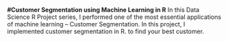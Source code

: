 **#Customer Segmentation using Machine Learning in R**
In this Data Science R Project series, I performed one of the most essential applications of machine learning – Customer Segmentation. In this project, I implemented customer segmentation in R. to find your best customer.
